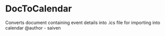 # DocToCalendar
Converts document containing event details into .ics file for importing into calendar
@author - saiven 
